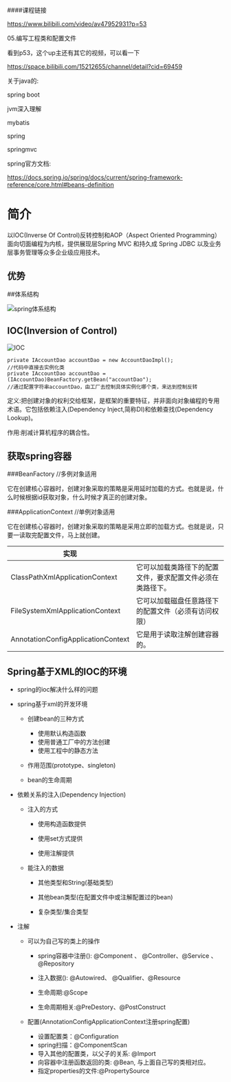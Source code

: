 ####课程链接

https://www.bilibili.com/video/av47952931?p=53

05.编写工程类和配置文件

看到p53，这个up主还有其它的视频，可以看一下

https://space.bilibili.com/15212655/channel/detail?cid=69459

关于java的:

spring boot

jvm深入理解

mybatis

spring

springmvc



spring官方文档:

<https://docs.spring.io/spring/docs/current/spring-framework-reference/core.html#beans-definition>

# 简介

以IOC(Inverse Of Control)反转控制和AOP（Aspect Oriented Programming）面向切面编程为内核，提供展现层Spring MVC 和持久成 Spring JDBC 以及业务层事务管理等众多企业级应用技术。

## 优势

##体系结构

![spring体系结构](/Users/wangyuhao/Desktop/笔记/java/框架/spring体系结构.png)



## IOC(Inversion of Control)

![IOC](/Users/wangyuhao/Desktop/笔记/java/框架/IOC.jpeg)

```
private IAccountDao accountDao = new AccountDaoImpl(); 
//代码中直接去实例化类
private IAccountDao accountDao = (IAccountDao)BeanFactory.getBean("accountDao");
//通过配置字符串accountDao，由工厂去控制具体实例化哪个类，来达到控制反转
```

定义:把创建对象的权利交给框架，是框架的重要特征，并非面向对象编程的专用术语。它包括依赖注入(Dependency Inject,简称DI)和依赖查找(Dependency Lookup)。

作用:削减计算机程序的耦合性。



## 获取spring容器

###BeanFactory  //多例对象适用

它在创建核心容器时，创建对象采取的策略是采用延时加载的方式。也就是说，什么时候根据id获取对象，什么时候才真正的创建对象。

###ApplicationContext  //单例对象适用

 它在创建核心容器时，创建对象采取的策略是采用立即的加载方式。也就是说，只要一读取完配置文件，马上就创建。

| 实现                                 |                               |
| ---------------------------------- | ----------------------------- |
| ClassPathXmlApplicationContext     | 它可以加载类路径下的配置文件，要求配置文件必须在类路径下。 |
| FileSystemXmlApplicationContext    | 它可以加载磁盘任意路径下的配置文件（必须有访问权限）    |
| AnnotationConfigApplicationContext | 它是用于读取注解创建容器的。                |



## Spring基于XML的IOC的环境

- spring的ioc解决什么样的问题

- spring基于xml的开发环境

  - 创建bean的三种方式
    -  使用默认构造函数
    -  使用普通工厂中的方法创建
    -  使用工程中的静态方法


  - 作用范围(prototype、singleton)


  - bean的生命周期

- 依赖关系的注入(Dependency Injection)

  - 注入的方式

    - 使用构造函数提供

    - 使用set方式提供

    - 使用注解提供
  - 能注入的数据
    - 其他类型和String(基础类型)

    - 其他bean类型(在配置文件中或注解配置过的bean)

    - 复杂类型/集合类型

- 注解

   - 可以为自己写的类上的操作

      -    spring容器中注册(<bean>): @Component 、 @Controller、@Service 、  @Repository

        -    注入数据(<property>): @Autowired、 @Qualifier、@Resource

        -    生命周期:@Scope

        -    生命周期相关:@PreDestory、@PostConstruct

      

   - 配置(AnnotationConfigApplicationContext注册spring配置)

      - 设置配置类：@Configuration
      - spring扫描：@ComponentScan
      - 导入其他的配置类，以父子的关系: @Import
      - 向容器中注册函数返回的类: @Bean, 与上面自己写的类相对应。
      - 指定properties的文件:@PropertySource 


